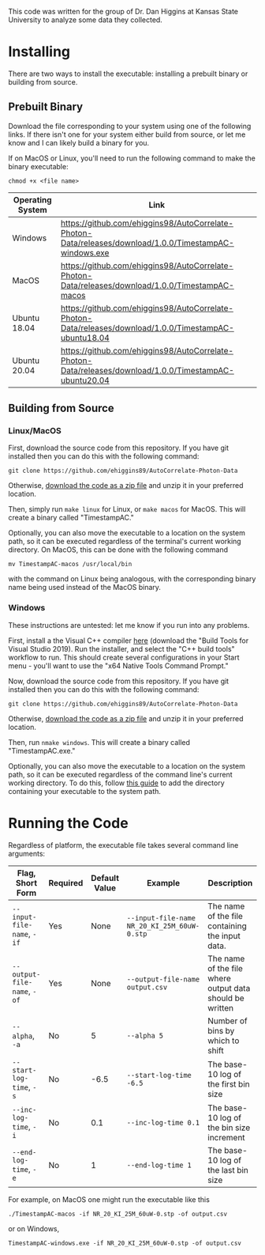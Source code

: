 This code was written for the group of Dr. Dan Higgins at Kansas State University to analyze some data they collected.

# Installing

There are two ways to install the executable: installing a prebuilt binary or building from source.

## Prebuilt Binary

Download the file corresponding to your system using one of the following links. If there isn't one for your system either build from source, or let me know and I can likely build a binary for you.

If on MacOS or Linux, you'll need to run the following command to make the binary executable:

```
chmod +x <file name>
```

| Operating System | Link                                                                                                    |
| ---------------- | ------------------------------------------------------------------------------------------------------- |
| Windows          | https://github.com/ehiggins98/AutoCorrelate-Photon-Data/releases/download/1.0.0/TimestampAC-windows.exe |
| MacOS            | https://github.com/ehiggins98/AutoCorrelate-Photon-Data/releases/download/1.0.0/TimestampAC-macos       |
| Ubuntu 18.04     | https://github.com/ehiggins98/AutoCorrelate-Photon-Data/releases/download/1.0.0/TimestampAC-ubuntu18.04 |
| Ubuntu 20.04     | https://github.com/ehiggins98/AutoCorrelate-Photon-Data/releases/download/1.0.0/TimestampAC-ubuntu20.04 |

## Building from Source

### Linux/MacOS

First, download the source code from this repository. If you have git installed then you can do this with the following command:

```
git clone https://github.com/ehiggins89/AutoCorrelate-Photon-Data
```

Otherwise, [download the code as a zip file](https://github.com/ehiggins98/AutoCorrelate-Photon-Data/archive/refs/heads/master.zip) and unzip it in your preferred location.

Then, simply run `make linux` for Linux, or `make macos` for MacOS. This will create a binary called "TimestampAC."

Optionally, you can also move the executable to a location on the system path, so it can be executed regardless of the terminal's current working directory. On MacOS, this can be done with the following command

```
mv TimestampAC-macos /usr/local/bin
```

with the command on Linux being analogous, with the corresponding binary name being used instead of the MacOS binary.

### Windows

These instructions are untested: let me know if you run into any problems.

First, install a the Visual C++ compiler [here](https://visualstudio.microsoft.com/downloads/#build-tools-for-visual-studio-2019) (download the "Build Tools for Visual Studio 2019). Run the installer, and select the "C++ build tools" workflow to run. This should create several configurations in your Start menu - you'll want to use the "x64 Native Tools Command Prompt."

Now, download the source code from this repository. If you have git installed then you can do this with the following command:

```
git clone https://github.com/ehiggins89/AutoCorrelate-Photon-Data
```

Otherwise, [download the code as a zip file](https://github.com/ehiggins98/AutoCorrelate-Photon-Data/archive/refs/heads/master.zip) and unzip it in your preferred location.

Then, run `nmake windows`. This will create a binary called "TimestampAC.exe."

Optionally, you can also move the executable to a location on the system path, so it can be executed regardless of the command line's current working directory. To do this, follow [this guide](https://www.architectryan.com/2018/03/17/add-to-the-path-on-windows-10/#:~:text=Click%20the%20%E2%80%9CEnvironment%20Variables%E2%80%A6%E2%80%9D,path%20you%20want%20to%20add.) to add the directory containing your executable to the system path.

# Running the Code

Regardless of platform, the executable file takes several command line arguments:

| Flag, Short Form            | Required | Default Value | Example                                     | Description                                              |
| --------------------------- | -------- | ------------- | ------------------------------------------- | -------------------------------------------------------- |
| `--input-file-name`, `-if`  | Yes      | None          | `--input-file-name NR_20_KI_25M_60uW-0.stp` | The name of the file containing the input data.          |
| `--output-file-name`, `-of` | Yes      | None          | `--output-file-name output.csv`             | The name of the file where output data should be written |
| `--alpha`, `-a`             | No       | 5             | `--alpha 5`                                 | Number of bins by which to shift                         |
| `--start-log-time`, `-s`    | No       | -6.5          | `--start-log-time -6.5`                     | The base-10 log of the first bin size                    |
| `--inc-log-time`, `-i`      | No       | 0.1           | `--inc-log-time 0.1`                        | The base-10 log of the bin size increment                |
| `--end-log-time`, `-e`      | No       | 1             | `--end-log-time 1`                          | The base-10 log of the last bin size                     |

For example, on MacOS one might run the executable like this

```
./TimestampAC-macos -if NR_20_KI_25M_60uW-0.stp -of output.csv
```

or on Windows,

```
TimestampAC-windows.exe -if NR_20_KI_25M_60uW-0.stp -of output.csv
```
